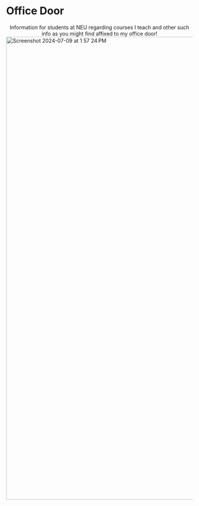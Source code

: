 # Office Door
<center>Information for students at NEU regarding courses I teach and other such info as you might find affixed to my office door!</center>
<img width="1250" alt="Screenshot 2024-07-09 at 1 57 24 PM" src="https://github.com/jamiehenzy/Office_Door/assets/149628307/7514287f-f846-4fb6-ae38-b2d9a689845f">
